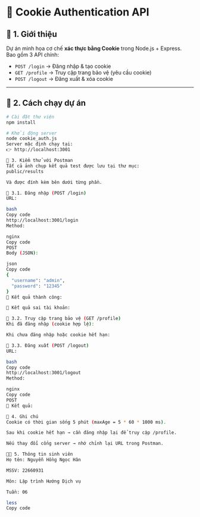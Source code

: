 # 🍪 Cookie Authentication API

## 📌 1. Giới thiệu
Dự án minh họa cơ chế **xác thực bằng Cookie** trong Node.js + Express.  
Bao gồm 3 API chính:

- `POST /login` → Đăng nhập & tạo cookie  
- `GET /profile` → Truy cập trang bảo vệ (yêu cầu cookie)  
- `POST /logout` → Đăng xuất & xóa cookie

---

## 🧰 2. Cách chạy dự án

```bash
# Cài đặt thư viện
npm install

# Khởi động server
node cookie_auth.js
Server mặc định chạy tại:
👉 http://localhost:3001

🧪 3. Kiểm thử với Postman
Tất cả ảnh chụp kết quả test được lưu tại thư mục:
public/results

Và được đính kèm bên dưới từng phần.

🔑 3.1. Đăng nhập (POST /login)
URL:

bash
Copy code
http://localhost:3001/login
Method:

nginx
Copy code
POST
Body (JSON):

json
Copy code
{
  "username": "admin",
  "password": "12345"
}
📸 Kết quả thành công:

📸 Kết quả sai tài khoản:

🧍 3.2. Truy cập trang bảo vệ (GET /profile)
Khi đã đăng nhập (cookie hợp lệ):

Khi chưa đăng nhập hoặc cookie hết hạn:

🚪 3.3. Đăng xuất (POST /logout)
URL:

bash
Copy code
http://localhost:3001/logout
Method:

nginx
Copy code
POST
📸 Kết quả:

📝 4. Ghi chú
Cookie có thời gian sống 5 phút (maxAge = 5 * 60 * 1000 ms).

Sau khi cookie hết hạn → cần đăng nhập lại để truy cập /profile.

Nếu thay đổi cổng server → nhớ chỉnh lại URL trong Postman.

👩‍🎓 5. Thông tin sinh viên
Họ tên: Nguyễn Hồng Ngọc Hân

MSSV: 22660931

Môn: Lập trình Hướng Dịch vụ

Tuần: 06

less
Copy code
